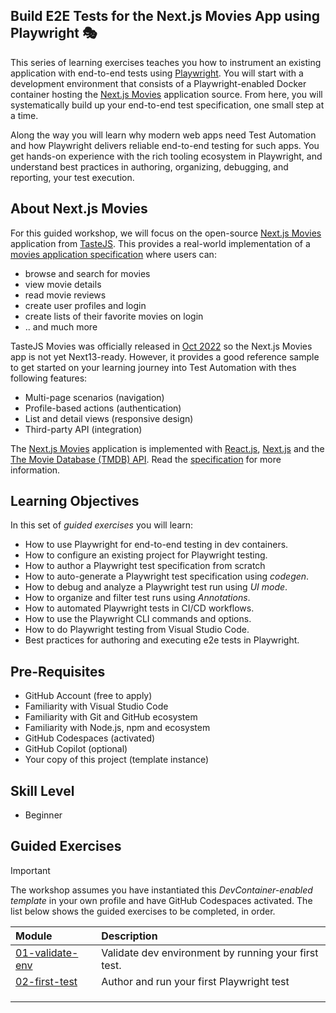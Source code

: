 ## Build E2E Tests for the Next.js Movies App using Playwright 🎭

This series of learning exercises teaches you how to instrument an existing application with end-to-end tests using [Playwright](https://playwright.dev). You will start with a development environment that consists of a Playwright-enabled Docker container hosting the [Next.js Movies](https://github.com/tastejs/next-movies) application source. From here, you will systematically build up your end-to-end test specification, one small step at a time. 

Along the way you will learn why modern web apps need Test Automation and how Playwright delivers reliable end-to-end testing for such apps.  You get hands-on experience with the rich tooling ecosystem in Playwright, and understand best practices in authoring, organizing, debugging, and reporting, your test execution.

## About Next.js Movies

For this guided workshop, we will focus on the open-source [Next.js Movies](https://github.com/tastejs/next-movies) application from [TasteJS](https://github.com/tastejs/). This provides a real-world implementation of a [movies application specification](https://github.com/tastejs/movies/blob/main/spec.md) where users can:
- browse and search for movies 
- view movie details
- read movie reviews
- create user profiles and login
- create lists of their favorite movies on login
- .. and much more

TasteJS Movies was officially released in [Oct 2022](https://twitter.com/addyosmani/status/1582798642015924224) so the Next.js Movies app is not yet Next13-ready. However, it provides a good reference sample to get started on your learning journey into Test Automation with thes following features:
 - Multi-page scenarios (navigation)
 - Profile-based actions (authentication)
 - List and detail views (responsive design)
 - Third-party API (integration)

The [Next.js Movies](https://github.com/tastejs/next-movies) application is implemented with [React.js](https://react.dev), [Next.js](https://next.dev) and the [The Movie Database (TMDB) API](https://www.themoviedb.org/). Read the [specification](https://github.com/tastejs/movies/blob/main/spec.md) for more information.


## Learning Objectives

In this set of _guided exercises_ you will learn:
 - How to use Playwright for end-to-end testing in dev containers.
 - How to configure an existing project for Playwright testing.
 - How to author a Playwright test specification from scratch
 - How to auto-generate a Playwright test specification using _codegen_.
 - How to debug and analyze a Playwright test run using _UI mode_.
 - How to organize and filter test runs using _Annotations_.
 - How to automated Playwright tests in CI/CD workflows.
 - How to use the Playwright CLI commands and options.
 - How to do Playwright testing from Visual Studio Code.
 - Best practices for authoring and executing e2e tests in Playwright.
 



## Pre-Requisites

- GitHub Account (free to apply)
- Familiarity with Visual Studio Code 
- Familiarity with Git and GitHub ecosystem
- Familiarity with Node.js, npm and ecosystem
- GitHub Codespaces (activated)
- GitHub Copilot (optional)
- Your copy of this project (template instance)

## Skill Level

- Beginner

## Guided Exercises

> [!IMPORTANT]  
> The workshop assumes you have instantiated this _DevContainer-enabled template_ in your own profile and have GitHub Codespaces activated. The list below shows the guided exercises to be completed, in order.

| Module | Description |
|:---|:---|
| [01-validate-env](./01-validate-env/) | Validate dev environment by running your first test.  |
| [02-first-test](./02-first-test/) | Author and run your first Playwright test |
| | |
| | |
| | |
